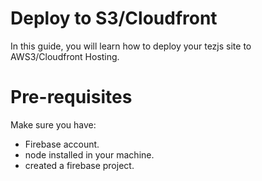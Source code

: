 # Deploy to S3/Cloudfront
In this guide, you will learn how to deploy your tezjs site to AWS3/Cloudfront Hosting.

# Pre-requisites
Make sure you have:
  - Firebase account.
  - node installed in your machine.
  - created a firebase project.

